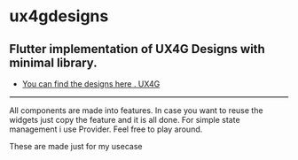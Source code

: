 # ux4gdesigns
<h2>Flutter implementation of UX4G Designs with minimal library.</h2>

- [You can find the designs here . UX4G](https://www.ux4g.gov.in/guidelines-doc.php)
<hr style="border:1px solid #ccc;"/>

All components are made into features. In case you want to reuse the widgets just copy the feature and it is all done.
For simple state management i use Provider. Feel free to play around.

These are made just for my usecase
